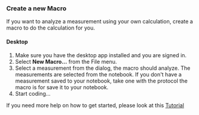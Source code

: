 ### Create a new Macro
If you want to analyze a measurement using your own calculation, create a macro to do the calculation for you.

#### Desktop
1. Make sure you have the desktop app installed and you are signed in.
2. Select **New Macro...** from the File menu.
3. Select a measurement from the dialog, the macro should analyze. The measurements are selected from the notebook. If you don't have a measurement saved to your notebook, take one with the protocol the macro is for save it to your notebook.
5. Start coding...

If you need more help on how to get started, please look at this [Tutorial](../tutorials/building_a_macro)